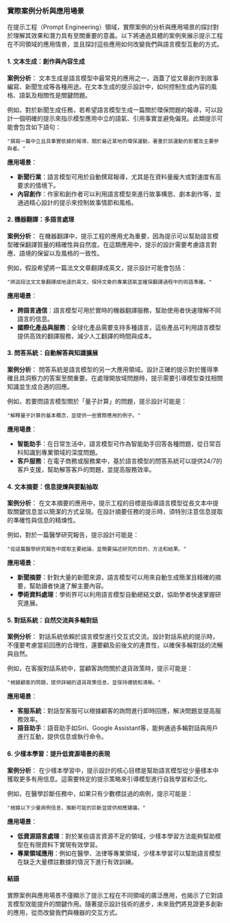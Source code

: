 ### **實際案例分析與應用場景**

在提示工程（Prompt Engineering）領域，實際案例的分析與應用場景的探討對於理解其效果和潛力具有至關重要的意義。以下將通過具體的案例來展示提示工程在不同領域的應用情景，並且探討這些應用如何改變我們與語言模型互動的方式。

#### **1. 文本生成：創作與內容生成**

**案例分析**：
文本生成是語言模型中最常見的應用之一，涵蓋了從文章創作到故事編寫、新聞生成等各種用途。在文本生成的提示設計中，如何控制生成內容的風格、語氣及相關性是關鍵問題。

例如，對於新聞生成任務，若希望語言模型生成一篇關於環保問題的報導，可以設計一個明確的提示來指示模型應用中立的語氣、引用事實並避免偏見。此類提示可能會包含如下語句：
```
"撰寫一篇中立且具事實依據的報導，關於最近某地的環保運動，著重於該運動的影響及主要參與者。"
```

**應用場景**：
- **新聞行業**：語言模型可用於自動撰寫報導，尤其是在資料量龐大或對速度有高要求的情境下。
- **內容創作**：作家和創作者可以利用語言模型來進行故事構思、劇本創作等，並通過精心設計的提示來控制故事情節和風格。

#### **2. 機器翻譯：多語言處理**

**案例分析**：
在機器翻譯中，提示工程的應用尤為重要，因為提示可以幫助語言模型確保翻譯質量的精確性與自然度。在這類應用中，提示的設計需要考慮語言對應、語境的保留以及風格的一致性。

例如，假設希望將一篇法文文章翻譯成英文，提示設計可能會包括：
```
"將這段法文文章翻譯成地道的英文，保持文章的專業語氣並確保翻譯過程中的術語準確。"
```

**應用場景**：
- **跨語言通信**：語言模型可用於實時的機器翻譯服務，幫助使用者快速理解不同語言的信息。
- **國際化產品與服務**：全球化產品需要支持多種語言，這些產品可利用語言模型提供高效的翻譯服務，減少人工翻譯的時間與成本。

#### **3. 問答系統：自動解答與知識擴展**

**案例分析**：
問答系統是語言模型的另一大應用領域。設計正確的提示對於獲得準確且具洞察力的答案至關重要。在處理開放域問題時，提示需要引導模型查找相關知識並生成合適的回應。

例如，若要問語言模型關於「量子計算」的問題，提示設計可能是：
```
"解釋量子計算的基本概念，並提供一些實際應用的例子。"
```

**應用場景**：
- **智能助手**：在日常生活中，語言模型可作為智能助手回答各種問題，從日常百科知識到專業領域的深度問題。
- **客戶服務**：在電子商務或服務業中，基於語言模型的問答系統可以提供24/7的客戶支援，幫助解答客戶的問題，並提高服務效率。

#### **4. 文本摘要：信息提煉與要點抽取**

**案例分析**：
在文本摘要的應用中，提示工程的目標是指導語言模型從長文本中提取關鍵信息並以簡潔的方式呈現。在設計摘要任務的提示時，須特別注意信息提取的準確性與信息的精煉性。

例如，對於一篇醫學研究報告，提示設計可能是：
```
"從這篇醫學研究報告中提取主要結論，並簡要描述研究的目的、方法和結果。"
```

**應用場景**：
- **新聞摘要**：針對大量的新聞來源，語言模型可以用來自動生成簡潔且精確的摘要，幫助讀者快速了解主要內容。
- **學術資料處理**：學術界可以利用語言模型自動總結文獻，協助學者快速掌握研究進展。

#### **5. 對話系統：自然交流與多輪對話**

**案例分析**：
對話系統依賴於語言模型進行交互式交流。設計對話系統的提示時，不僅要考慮當前回應的合理性，還要顧及前後文的連貫性，以確保多輪對話的流暢與自然。

例如，在客服對話系統中，當顧客詢問關於退貨政策時，提示可能是：
```
"根據顧客的問題，提供詳細的退貨政策信息，並保持禮貌和清晰。"
```

**應用場景**：
- **客服系統**：對話型客服可以根據顧客的詢問進行即時回應，解決問題並提高服務效率。
- **語音助手**：語音助手如Siri、Google Assistant等，能夠通過多輪對話與用戶進行互動，提供信息或執行命令。

#### **6. 少樣本學習：提升低資源場景的表現**

**案例分析**：
在少樣本學習中，提示設計的核心目標是幫助語言模型從少量樣本中獲取更多有用信息。這需要特定的提示策略來引導模型進行自我學習和泛化。

例如，在醫學診斷任務中，如果只有少數標註過的病例，提示可能是：
```
"根據以下少量病例信息，推斷可能的診斷並提供相應建議。"
```

**應用場景**：
- **低資源語言處理**：對於某些語言資源不足的領域，少樣本學習方法能夠幫助模型在有限資料下實現有效學習。
- **專業領域應用**：例如在醫學、法律等專業領域，少樣本學習可以幫助語言模型在缺乏大量標註數據的情況下進行有效訓練。

#### **結語**

實際案例與應用場景不僅顯示了提示工程在不同領域的廣泛應用，也揭示了它對語言模型效能提升的關鍵作用。隨著提示設計技術的進步，未來我們將見證更多創新的應用，從而改變我們與機器的交互方式。